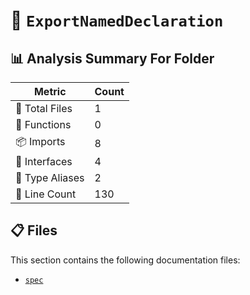 # 📁 `ExportNamedDeclaration`

## 📊 Analysis Summary For Folder

| Metric | Count |
|--------|-------|
| 📁 Total Files | 1 |
| 🔧 Functions | 0 |
| 📦 Imports | 8 |
| 📐 Interfaces | 4 |
| 📑 Type Aliases | 2 |
| 🔢 Line Count | 130 |


## 📋 Files

This section contains the following documentation files:

- [`spec`](./spec.md)